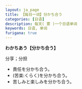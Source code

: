 ```yaml
---
layout: ja_page
title: 【每日一词】分かち合う
categories: [日语]
description: 每天( 雾 )一个日语单词
keywords: 日语, 单词
furigana: true
---
```


**わかちあう【分かち合う】**

分享；分担

*   責任を分かち合う。
*   (苦楽:くらく)を分かち合う。
*   苦しみと楽しみを分かち合う。